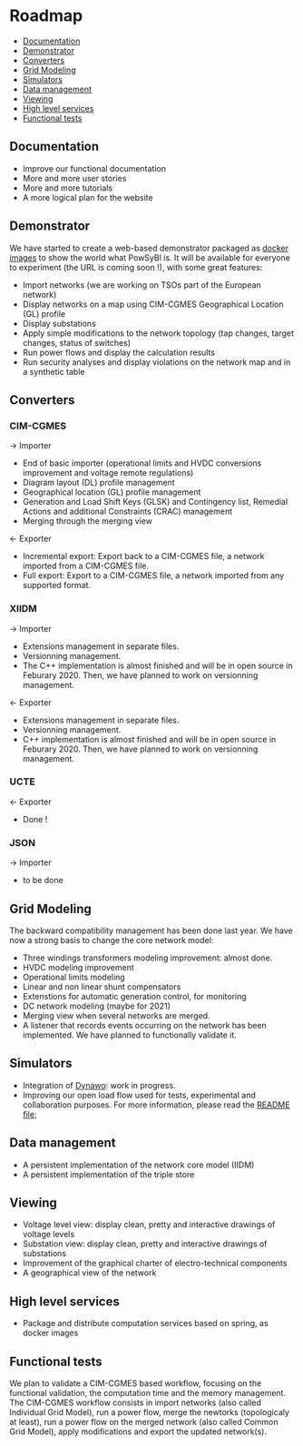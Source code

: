 # Roadmap

* [Documentation](#documentation)
* [Demonstrator](#demonstrator)
* [Converters](#converters)
* [Grid Modeling](#grid-modeling)
* [Simulators](#simulators)
* [Data management](#data-management)
* [Viewing](#viewing)
* [High level services](#high-level-services)
* [Functional tests](#functional-tests)


## Documentation
- Improve our functional documentation
- More and more user stories
- More and more tutorials
- A more logical plan for the website

## Demonstrator
We have started to create a web-based demonstrator packaged as [docker images](https://hub.docker.com/search?q=powsybl&type=image) to show the world what PowSyBl is. It will be available for everyone to experiment (the URL is coming soon !), with some great features:
- Import networks (we are working on TSOs part of the European network)
- Display networks on a map using CIM-CGMES Geographical Location (GL) profile
- Display substations
- Apply simple modifications to the network topology (tap changes, target changes, status of switches)
- Run power flows and display the calculation results
- Run security analyses and display violations on the network map and in a synthetic table

## Converters

### CIM-CGMES
&rarr; Importer
- End of basic importer (operational limits and HVDC conversions improvement and voltage remote regulations)
- Diagram layout (DL) profile management
- Geographical location (GL) profile management
- Generation and Load Shift Keys (GLSK) and Contingency list, Remedial Actions and additional Constraints (CRAC) management
- Merging through the merging view

&larr; Exporter
- Incremental export: Export back to a CIM-CGMES file, a network imported from a CIM-CGMES file.
- Full export: Export to a CIM-CGMES file, a network imported from any supported format.

### XIIDM
&rarr; Importer
- Extensions management in separate files.
- Versionning management.
- The C++ implementation is almost finished and will be in open source in Feburary 2020. Then, we have planned to work on versionning management.

&larr; Exporter
- Extensions management in separate files.
- Versionning management.
- C++ implementation is almost finished and will be in open source in Feburary 2020. Then, we have planned to work on versionning management.

### UCTE
&larr; Exporter
- Done !

### JSON
&rarr; Importer
- to be done

## Grid Modeling
The backward compatibility management has been done last year. We have now a strong basis to change the core network model:
- Three windings transformers modeling improvement: almost done.
- HVDC modeling improvement
- Operational limits modeling
- Linear and non linear shunt compensators
- Extenstions for automatic generation control, for monitoring
- DC network modeling (maybe for 2021)
- Merging view when several networks are merged.
- A listener that records events occurring on the network has been implemented. We have planned to functionally validate it.

## Simulators
- Integration of [Dynawo](https://dynawo.github.io/): work in progress.
- Improving our open load flow used for tests, experimental and collaboration purposes. For more information, please read the [README file](https://github.com/powsybl/powsybl-open-loadflow/blob/master/README.md);

## Data management
- A persistent implementation of the network core model (IIDM)
- A persistent implementation of the triple store

## Viewing
- Voltage level view: display clean, pretty and interactive drawings of voltage levels
- Substation view: display clean, pretty and interactive drawings of substations
- Improvement of the graphical charter of electro-technical components
- A geographical view of the network

## High level services
- Package and distribute computation services based on spring, as docker images

## Functional tests
We plan to validate a CIM-CGMES based workflow, focusing on the functional validation, the computation time and the memory management. The CIM-CGMES workflow consists in import networks (also called Individual Grid Model), run a power flow, merge the newtorks (topologicaly at least), run a power flow on the merged network (also called Common Grid Model), apply modifications and export the updated network(s).
